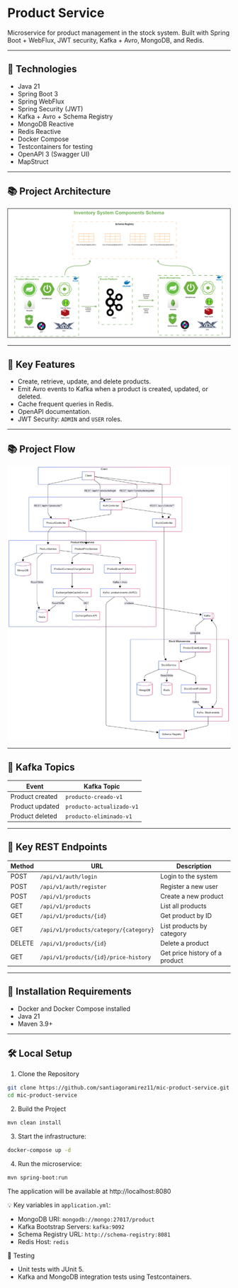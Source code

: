 # Product Service

Microservice for product management in the stock system. Built with Spring Boot + WebFlux, JWT security, Kafka + Avro, MongoDB, and Redis.

---

## 🔄 Technologies

- Java 21
- Spring Boot 3
- Spring WebFlux
- Spring Security (JWT)
- Kafka + Avro + Schema Registry
- MongoDB Reactive
- Redis Reactive
- Docker Compose
- Testcontainers for testing
- OpenAPI 3 (Swagger UI)
- MapStruct

---

## 📚 Project Architecture
<img src="docs/architecture/ArchitectureComponent.png" alt="Component">

---

## 🚀 Key Features

- Create, retrieve, update, and delete products.
- Emit Avro events to Kafka when a product is created, updated, or deleted.
- Cache frequent queries in Redis.
- OpenAPI documentation.
- JWT Security: `ADMIN` and `USER` roles.

---

## 📚 Project Flow
<img src="docs/architecture/Flow.png" alt="Flow">

---

## 🐘 Kafka Topics

| Event                          | Kafka Topic                 |
|--------------------------------|-----------------------------|
| Product created                | `producto-creado-v1`        |
| Product updated                | `producto-actualizado-v1`   |
| Product deleted                | `producto-eliminado-v1`     |

---
## 🔗 Key REST Endpoints

| Method | URL                                    | Description                          |
|--------|----------------------------------------|--------------------------------------|
| POST   | `/api/v1/auth/login`                   | Login to the system                  |
| POST   | `/api/v1/auth/register`                | Register a new user                  |
| POST   | `/api/v1/products`                     | Create a new product                 |
| GET    | `/api/v1/products`                     | List all products                    |
| GET    | `/api/v1/products/{id}`                | Get product by ID                    |
| GET    | `/api/v1/products/category/{category}` | List products by category            |
| DELETE | `/api/v1/products/{id}`                | Delete a product                     |
| GET    | `/api/v1/products/{id}/price-history`  | Get price history of a product       |

---

## 📆 Installation Requirements

- Docker and Docker Compose installed
- Java 21
- Maven 3.9+

---

## 🛠️ Local Setup

1. Clone the Repository
```bash
git clone https://github.com/santiagoramirez11/mic-product-service.git
cd mic-product-service
```

2. Build the Project
```bash
mvn clean install
```

3. Start the infrastructure:

```bash
docker-compose up -d
```

4. Run the microservice:

```bash
mvn spring-boot:run
```

The application will be available at http://localhost:8080

💡 Key variables in `application.yml`:
- MongoDB URI: `mongodb://mongo:27017/product`
- Kafka Bootstrap Servers: `kafka:9092`
- Schema Registry URL: `http://schema-registry:8081`
- Redis Host: `redis`

🧪 Testing
- Unit tests with JUnit 5.
- Kafka and MongoDB integration tests using Testcontainers.
